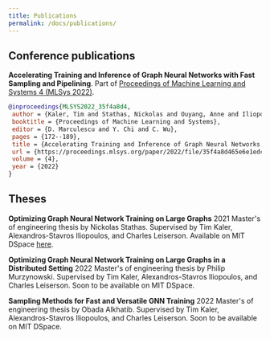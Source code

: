 ```yaml
---
title: Publications
permalink: /docs/publications/
---
```




## Conference publications

**Accelerating Training and Inference of Graph Neural Networks with Fast
Sampling and Pipelining**. Part of [Proceedings of Machine Learning and Systems
4 (MLSys
2022)](https://proceedings.mlsys.org/paper/2022/hash/35f4a8d465e6e1edc05f3d8ab658c551-Abstract.html).


```bibtex
@inproceedings{MLSYS2022_35f4a8d4,
 author = {Kaler, Tim and Stathas, Nickolas and Ouyang, Anne and Iliopoulos, Alexandros-Stavros and Schardl, Tao and Leiserson, Charles E. and Chen, Jie},
 booktitle = {Proceedings of Machine Learning and Systems},
 editor = {D. Marculescu and Y. Chi and C. Wu},
 pages = {172--189},
 title = {Accelerating Training and Inference of Graph Neural Networks with Fast Sampling and Pipelining},
 url = {https://proceedings.mlsys.org/paper/2022/file/35f4a8d465e6e1edc05f3d8ab658c551-Paper.pdf},
 volume = {4},
 year = {2022}
}
```

## Theses

**Optimizing Graph Neural Network Training on Large Graphs** 2021 Master's of
engineering thesis by Nickolas Stathas. Supervised by Tim Kaler, Alexandros-Stavros Iliopoulos, and Charles Leiserson. Available on MIT DSpace
[here](https://dspace.mit.edu/handle/1721.1/138975).

**Optimizing Graph Neural Network Training on Large Graphs in a Distributed
Setting** 2022 Master's of engineering thesis by Philip Murzynowski. Supervised
by Tim Kaler, Alexandros-Stavros Iliopoulos, and Charles Leiserson. Soon to be
available on MIT DSpace. 
 
**Sampling Methods for Fast and Versatile GNN Training** 2022 Master's of
engineering thesis by Obada Alkhatib. Supervised by Tim Kaler,
Alexandros-Stavros Iliopoulos, and Charles Leiserson. Soon to be available on
MIT DSpace.




